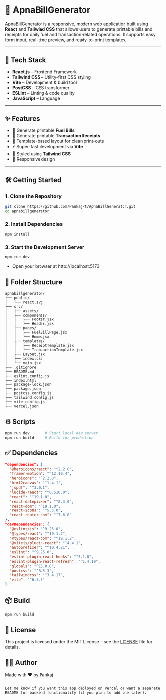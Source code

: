 # 🧾 ApnaBillGenerator

ApnaBillGenerator is a responsive, modern web application built using **React** and **Tailwind CSS** that allows users to generate printable bills and receipts for daily fuel and transaction-related operations. It supports easy form input, real-time preview, and ready-to-print templates.

---

## 🚀 Tech Stack

- **React.js** – Frontend Framework
- **Tailwind CSS** – Utility-first CSS styling
- **Vite** – Development & build tool
- **PostCSS** – CSS transformer
- **ESLint** – Linting & code quality
- **JavaScript** – Language

---

## ✨ Features

- 🧾 Generate printable **Fuel Bills**
- 💸 Generate printable **Transaction Receipts**
- 📄 Template-based layout for clean print-outs
- ⚡ Super-fast development via **Vite**
- 🎨 Styled using **Tailwind CSS**
- 📱 Responsive design

---

## 🛠️ Getting Started

### 1. Clone the Repository

```bash
git clone https://github.com/PankajPt/ApnaBillGenerator.git
cd apnabillgenerator
```

### 2. Install Dependencies

```bash
npm install
```

### 3. Start the Development Server

```
npm run dev
```
- Open your browser at http://localhost:5173

## 📁 Folder Structure

```
apnabillgenerator/
├── public/
│   └── react.svg
├── src/
│   ├── assets/
│   ├── components/
│   │   ├── Footer.jsx
│   │   └── Header.jsx
│   ├── pages/
│   │   ├── FuelBillPage.jsx
│   │   └── Home.jsx
│   ├── templates/
│   │   ├── ReceiptTemplate.jsx
│   │   └── TransactionTemplate.jsx
│   ├── Layout.jsx
│   ├── index.css
│   └── main.jsx
├── .gitignore
├── README.md
├── eslint.config.js
├── index.html
├── package-lock.json
├── package.json
├── postcss.config.js
├── tailwind.config.js
├── vite.config.js
├── vercel.json
```

## ⚙️ Scripts

```bash
npm run dev       # Start local dev server
npm run build     # Build for production
```

## ✅ Dependencies

```json
"dependencies": {
  "@heroicons/react": "^2.2.0",
  "framer-motion": "^12.10.4",
  "heroicons": "^2.2.0",
  "html2canvas": "^1.4.1",
  "jspdf": "^3.0.1",
  "lucide-react": "^0.510.0",
  "react": "^19.1.0",
  "react-datepicker": "^8.3.0",
  "react-dom": "^19.1.0",
  "react-icons": "^5.5.0",
  "react-router-dom": "^7.6.0"
},
"devDependencies": {
  "@eslint/js": "^9.25.0",
  "@types/react": "^19.1.2",
  "@types/react-dom": "^19.1.2",
  "@vitejs/plugin-react": "^4.4.1",
  "autoprefixer": "^10.4.21",
  "eslint": "^9.25.0",
  "eslint-plugin-react-hooks": "^5.2.0",
  "eslint-plugin-react-refresh": "^0.4.19",
  "globals": "^16.0.0",
  "postcss": "^8.5.3",
  "tailwindcss": "^3.4.17",
  "vite": "^6.3.5"
}
```
## 📦 Build

```bash
npm run build
```

## 📄 License

This project is licensed under the MIT License – see the [LICENSE](./LICENSE) file for details.


## 👨‍💻 Author

Made with ❤️ by Pankaj

```

Let me know if you want this app deployed on Vercel or want a separate README for backend functionality (if you plan to add one later).
```